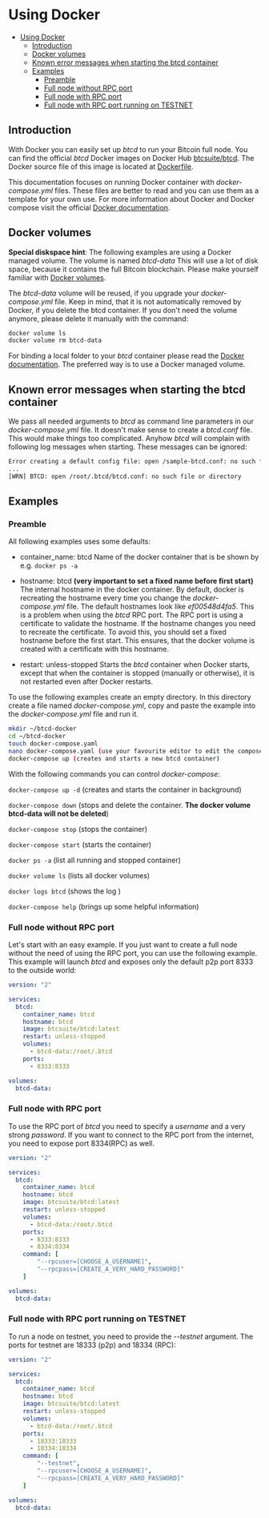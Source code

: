 # Using Docker

- [Using Docker](#using-docker)
  - [Introduction](#introduction)
  - [Docker volumes](#docker-volumes)
  - [Known error messages when starting the btcd container](#known-error-messages-when-starting-the-btcd-container)
  - [Examples](#examples)
    - [Preamble](#preamble)
    - [Full node without RPC port](#full-node-without-rpc-port)
    - [Full node with RPC port](#full-node-with-rpc-port)
    - [Full node with RPC port running on TESTNET](#full-node-with-rpc-port-running-on-testnet)

## Introduction

With Docker you can easily set up *btcd* to run your Bitcoin full node. You can find the official *btcd* Docker images on Docker Hub [btcsuite/btcd](https://hub.docker.com/r/btcsuite/btcd). The Docker source file of this image is located at [Dockerfile](https://github.com/qtumproject/btcd/blob/master/Dockerfile).

This documentation focuses on running Docker container with *docker-compose.yml* files. These files are better to read and you can use them as a template for your own use. For more information about Docker and Docker compose visit the official [Docker documentation](https://docs.docker.com/).

## Docker volumes

**Special diskspace hint**: The following examples are using a Docker managed volume. The volume is named *btcd-data* This will use a lot of disk space, because it contains the full Bitcoin blockchain. Please make yourself familiar with [Docker volumes](https://docs.docker.com/storage/volumes/).

The *btcd-data* volume will be reused, if you upgrade your *docker-compose.yml* file. Keep in mind, that it is not automatically removed by Docker, if you delete the btcd container. If you don't need the volume anymore, please delete it manually with the command:

```bash
docker volume ls
docker volume rm btcd-data
```

For binding a local folder to your *btcd* container please read the [Docker documentation](https://docs.docker.com/). The preferred way is to use a Docker managed volume.

## Known error messages when starting the btcd container

We pass all needed arguments to *btcd* as command line parameters in our *docker-compose.yml* file. It doesn't make sense to create a *btcd.conf* file. This would make things too complicated. Anyhow *btcd* will complain with following log messages when starting. These messages can be ignored:

```bash
Error creating a default config file: open /sample-btcd.conf: no such file or directory
...
[WRN] BTCD: open /root/.btcd/btcd.conf: no such file or directory
```

## Examples

### Preamble

All following examples uses some defaults:

- container_name: btcd
  Name of the docker container that is be shown by e.g. ```docker ps -a```

- hostname: btcd **(very important to set a fixed name before first start)**
  The internal hostname in the docker container. By default, docker is recreating the hostname every time you change the *docker-compose.yml* file. The default hostnames look like *ef00548d4fa5*. This is a problem when using the *btcd* RPC port. The RPC port is using a certificate to validate the hostname. If the hostname changes you need to recreate the certificate. To avoid this, you should set a fixed hostname before the first start. This ensures, that the docker volume is created with a certificate with this hostname.

- restart: unless-stopped
  Starts the *btcd* container when Docker starts, except that when the container is stopped (manually or otherwise), it is not restarted even after Docker restarts.

To use the following examples create an empty directory. In this directory create a file named *docker-compose.yml*, copy and paste the example into the *docker-compose.yml* file and run it.

```bash
mkdir ~/btcd-docker
cd ~/btcd-docker
touch docker-compose.yaml
nano docker-compose.yaml (use your favourite editor to edit the compose file)
docker-compose up (creates and starts a new btcd container)
```

With the following commands you can control *docker-compose*:

```docker-compose up -d``` (creates and starts the container in background)

```docker-compose down``` (stops and delete the container. **The docker volume btcd-data will not be deleted**)

```docker-compose stop``` (stops the container)

```docker-compose start``` (starts the container)

```docker ps -a``` (list all running and stopped container)

```docker volume ls``` (lists all docker volumes)

```docker logs btcd``` (shows the log )

```docker-compose help``` (brings up some helpful information)

### Full node without RPC port

Let's start with an easy example. If you just want to create a full node without the need of using the RPC port, you can use the following example. This example will launch *btcd* and exposes only the default p2p port 8333 to the outside world:

```yaml
version: "2"

services:
  btcd:
    container_name: btcd
    hostname: btcd
    image: btcsuite/btcd:latest
    restart: unless-stopped
    volumes:
      - btcd-data:/root/.btcd
    ports:
      - 8333:8333

volumes:
  btcd-data:
```

### Full node with RPC port

To use the RPC port of *btcd* you need to specify a *username* and a very strong *password*. If you want to connect to the RPC port from the internet, you need to expose port 8334(RPC) as well.

```yaml
version: "2"

services:
  btcd:
    container_name: btcd
    hostname: btcd
    image: btcsuite/btcd:latest
    restart: unless-stopped
    volumes:
      - btcd-data:/root/.btcd
    ports:
      - 8333:8333
      - 8334:8334
    command: [
        "--rpcuser=[CHOOSE_A_USERNAME]",
        "--rpcpass=[CREATE_A_VERY_HARD_PASSWORD]"
    ]

volumes:
  btcd-data:
```

### Full node with RPC port running on TESTNET

To run a node on testnet, you need to provide the *--testnet* argument. The ports for testnet are 18333 (p2p) and 18334 (RPC):

```yaml
version: "2"

services:
  btcd:
    container_name: btcd
    hostname: btcd
    image: btcsuite/btcd:latest
    restart: unless-stopped
    volumes:
      - btcd-data:/root/.btcd
    ports:
      - 18333:18333
      - 18334:18334
    command: [
        "--testnet",
        "--rpcuser=[CHOOSE_A_USERNAME]",
        "--rpcpass=[CREATE_A_VERY_HARD_PASSWORD]"
    ]

volumes:
  btcd-data:
```

